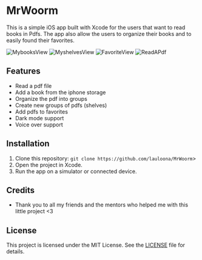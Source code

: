 # MrWoorm

This is a simple iOS app built with Xcode for the users that want to read books in Pdfs.
The app also allow the users to organize their books and to easily found their favorites.

![MybooksView](https://github.com/user-attachments/assets/225715da-e86e-4ff6-b7e3-6822e517c00a)
![MyshelvesView](https://github.com/user-attachments/assets/23e5e3c6-8ea7-4525-ba19-8353a3d267c5)
![FavoriteView](https://github.com/user-attachments/assets/7151d14f-0605-4ec7-9f70-35588711c31b)
![ReadAPdf](https://github.com/user-attachments/assets/9b1b68e7-ac73-4b0f-8950-8cfe0e77f86b)

## Features
- Read a pdf file
- Add a book from the iphone storage
- Organize the pdf into groups
- Create new groups of pdfs (shelves)
- Add pdfs to favorites
- Dark mode support 
- Voice over support 

## Installation
1. Clone this repository: `git clone https://github.com/lauloona/MrWoorm`>
2. Open the project in Xcode.
3. Run the app on a simulator or connected device.

## Credits
- Thank you to all my friends and the mentors who helped me with this little project <3

## License
This project is licensed under the MIT License. See the [LICENSE](LICENSE) file for details.
